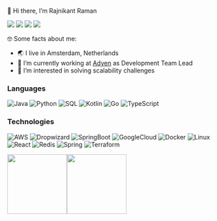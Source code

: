 👋 Hi there, I’m Rajnikant Raman

[![](https://img.shields.io/badge/Gmail-D14836?style=for-the-badge&logo=gmail&logoColor=white)](mailto:rajnik914@gmail.com)
[![](https://img.shields.io/badge/rajnikant7008-%231DA1F2.svg?style=for-the-badge&logo=Twitter&logoColor=white)](https://twitter.com/rajnikant7008)
[![](https://img.shields.io/badge/Stackoverflow-%23000000.svg?style=for-the-badge&logo=Stackoverflow&logoColor=white"/)](https://stackoverflow.com/users/2212463/rajnikant7008)
[![](https://img.shields.io/badge/LinkedIn-0077B5?style=for-the-badge&logo=linkedin&logoColor=white)](https://www.linkedin.com/in/rajnikant7008/)

🤓 Some facts about me:

- 🌏 I live in Amsterdam, Netherlands
- 🔭 I’m currently working at [Adyen](https://www.adyen.com/) as Development Team Lead
- 👀 I’m interested in solving scalability challenges

### Languages

![Java](https://img.shields.io/badge/-Java-000?&logo=Java&logoColor=007396)
![Python](https://img.shields.io/badge/-Python-000?&logo=Python)
![SQL](https://img.shields.io/badge/-SQL-000?&logo=MySQL)
![Kotlin](https://img.shields.io/badge/-Kotlin-000?&logo=Kotlin)
![Go](https://img.shields.io/badge/-Go-000?&logo=Go)
![TypeScript](https://img.shields.io/badge/-TypeScript-000?&logo=TypeScript)


### Technologies

![AWS](https://img.shields.io/badge/-AWS-000?&logo=Amazon-AWS&logoColor=F90)
![Dropwizard](https://img.shields.io/badge/-Dropwizard-000?&logo=Dropwizard)
![SpringBoot](https://img.shields.io/badge/-SpringBoot-000?&logo=SpringBoot)
![GoogleCloud](https://img.shields.io/badge/-GoogleCloud-000?&logo=GoogleCloud)
![Docker](https://img.shields.io/badge/-Docker-000?&logo=Docker)
![Linux](https://img.shields.io/badge/-Linux-000?&logo=Linux)
![React](https://img.shields.io/badge/-React-000?&logo=React)
![Redis](https://img.shields.io/badge/-Redis-000?&logo=Redis)
![Spring](https://img.shields.io/badge/-Spring-000?&logo=Spring)
![Terraform](https://img.shields.io/badge/-Terraform-000?&logo=Terraform)

<a href="https://rajnikant7008.github.io/"><img height="137px" src="https://github-readme-stats.vercel.app/api?username=rajnikant7008&hide_title=true&hide_border=true&show_icons=true&include_all_commits=true&count_private=true&line_height=21&text_color=000&icon_color=000&bg_color=0,ea6161,ffc64d,fffc4d,52fa5a&theme=graywhite" /><!-- wi*quL3fcV --><img height="137px" src="https://github-readme-stats.vercel.app/api/top-langs/?username=rajnikant7008&hide=html&hide_title=true&hide_border=true&layout=compact&langs_count=6&exclude_repo=comp426,Redventures-Movie-Quotes&text_color=000&icon_color=fff&bg_color=0,52fa5a,4dfcff,c64dff&theme=graywhite" /></a>

<!---
rajnikant7008/rajnikant7008 is a ✨ special ✨ repository because its `README.md` (this file) appears on your GitHub profile.
You can click the Preview link to take a look at your changes.
--->
